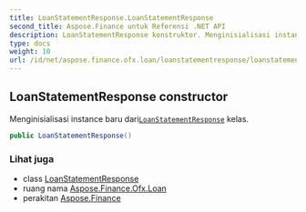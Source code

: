 ```yaml
---
title: LoanStatementResponse.LoanStatementResponse
second_title: Aspose.Finance untuk Referensi .NET API
description: LoanStatementResponse konstruktor. Menginisialisasi instance baru dariLoanStatementResponse kelas.
type: docs
weight: 10
url: /id/net/aspose.finance.ofx.loan/loanstatementresponse/loanstatementresponse/
---
```

## LoanStatementResponse constructor

Menginisialisasi instance baru dari[`LoanStatementResponse`](../) kelas.

```csharp
public LoanStatementResponse()
```

### Lihat juga

* class [LoanStatementResponse](../)
* ruang nama [Aspose.Finance.Ofx.Loan](../../loanstatementresponse/)
* perakitan [Aspose.Finance](../../../)


